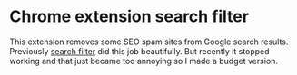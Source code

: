 
# Chrome extension search filter

This extension removes some SEO spam sites from Google search results.
Previously [search filter](https://chrome.google.com/webstore/detail/search-filter/eidhkmnbiahhgbgpjpiimdogfidfikgf) did this job beautifully. 
But recently it stopped working and that just became too annoying so I made a budget version.

